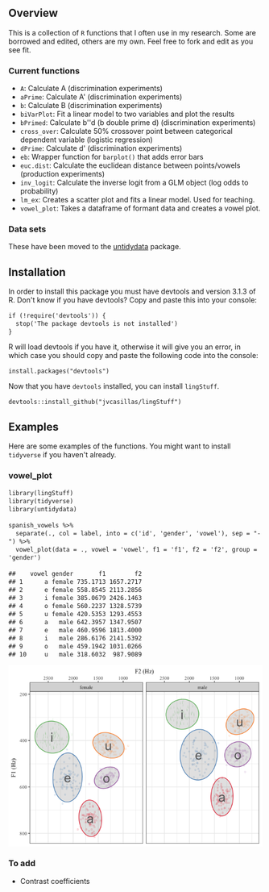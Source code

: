 Overview
--------

This is a collection of `R` functions that I often use in my research.
Some are borrowed and edited, others are my own. Feel free to fork and
edit as you see fit.

### Current functions

-   `A`: Calculate A (discrimination experiments)
-   `aPrime`: Calculate A' (discrimination experiments)
-   `b`: Calculate B (discrimination experiments)
-   `biVarPlot`: Fit a linear model to two variables and plot the
    results
-   `bPrimed`: Calculate b''d (b double prime d) (discrimination
    experiments)
-   `cross_over`: Calculate 50% crossover point between categorical
    dependent variable (logistic regression)
-   `dPrime`: Calculate d' (discrimination experiments)
-   `eb`: Wrapper function for `barplot()` that adds error bars
-   `euc.dist`: Calculate the euclidean distance between points/vowels
    (production experiments)
-   `inv_logit`: Calculate the inverse logit from a GLM object (log odds
    to probability)
-   `lm_ex`: Creates a scatter plot and fits a linear model. Used for
    teaching.
-   `vowel_plot`: Takes a dataframe of formant data and creates a vowel
    plot.

### Data sets

These have been moved to the
[untidydata](https://github.com/jvcasillas/untidydata) package.

Installation
------------

In order to install this package you must have devtools and version
3.1.3 of R. Don't know if you have devtools? Copy and paste this into
your console:

    if (!require('devtools')) {
      stop('The package devtools is not installed')
    }

R will load devtools if you have it, otherwise it will give you an
error, in which case you should copy and paste the following code into
the console:

    install.packages("devtools")

Now that you have `devtools` installed, you can install `lingStuff`.

    devtools::install_github("jvcasillas/lingStuff")

Examples
--------

Here are some examples of the functions. You might want to install
`tidyverse` if you haven't already.

### vowel\_plot

    library(lingStuff)
    library(tidyverse)
    library(untidydata)

    spanish_vowels %>% 
      separate(., col = label, into = c('id', 'gender', 'vowel'), sep = "-") %>% 
      vowel_plot(data = ., vowel = 'vowel', f1 = 'f1', f2 = 'f2', group = 'gender')

    ##    vowel gender       f1        f2
    ## 1      a female 735.1713 1657.2717
    ## 2      e female 558.8545 2113.2856
    ## 3      i female 385.0679 2426.1463
    ## 4      o female 560.2237 1328.5739
    ## 5      u female 420.5353 1293.4553
    ## 6      a   male 642.3957 1347.9507
    ## 7      e   male 460.9596 1813.4000
    ## 8      i   male 286.6176 2141.5392
    ## 9      o   male 459.1942 1031.0266
    ## 10     u   male 318.6032  987.9089

<img src="README_files/figure-markdown_strict/unnamed-chunk-4-1.png" style="display: block; margin: auto;" />

### To add

-   Contrast coefficients
